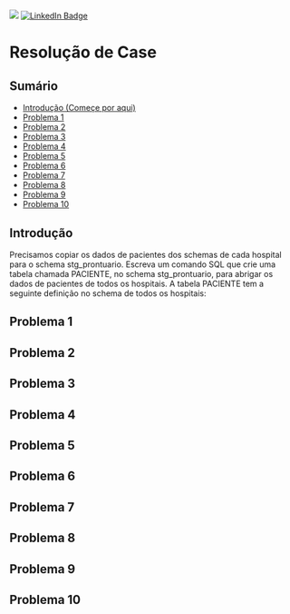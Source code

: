 # 
![](https://img.shields.io/badge/feito%20com%20%E2%9D%A4%20por-Monique-Cardoso)
[![LinkedIn Badge](https://img.shields.io/badge/LinkedIn-Profile-informational?style=flat&logo=linkedin&logoColor=white&color=0D76A8)](https://www.linkedin.com/in/monique-cardoso21)


<h1>Resolução de Case</h1>

## Sumário

- [Introdução (Começe por aqui)](#introdução-começe-por-aqui)
- [Problema 1](#problema-1)
- [Problema 2](#problema-2)
- [Problema 3](#problema-3)
- [Problema 4](#problema-4)
- [Problema 5](#problema-5)
- [Problema 6](#problema-6)
- [Problema 7](#problema-7)
- [Problema 8](#problema-8)
- [Problema 9](#problema-9)
- [Problema 10](#problema-10)

## Introdução

Precisamos copiar os dados de pacientes dos schemas de cada hospital
para o schema stg_prontuario. Escreva um comando SQL que crie uma
tabela chamada PACIENTE, no schema stg_prontuario, para abrigar os
dados de pacientes de todos os hospitais. A tabela PACIENTE tem a
seguinte definição no schema de todos os hospitais:


## Problema 1




## Problema 2


## Problema 3
  
## Problema 4

## Problema 5
## Problema 6

## Problema 7
## Problema 8

## Problema 9
## Problema 10
  
  


